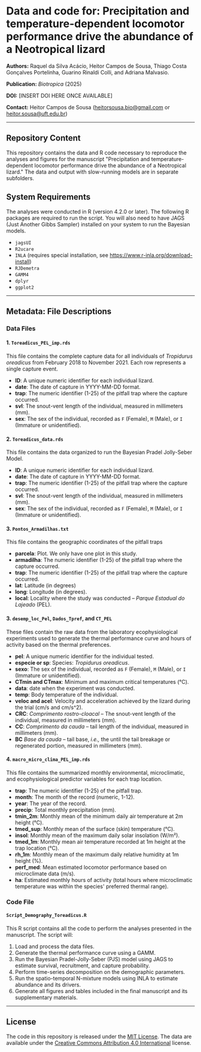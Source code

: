 # Data and code for: Precipitation and temperature-dependent locomotor performance drive the abundance of a Neotropical lizard

**Authors:** Raquel da Silva Acácio, Heitor Campos de Sousa, Thiago Costa Gonçalves Portelinha, Guarino Rinaldi Colli, and Adriana Malvasio.

**Publication:** *Biotropica* (2025)

**DOI:** [INSERT DOI HERE ONCE AVAILABLE]

**Contact:** Heitor Campos de Sousa (heitorsousa.bio@gmail.com or heitor.sousa@uft.edu.br)

---

## Repository Content

This repository contains the data and R code necessary to reproduce the analyses and figures for the manuscript "Precipitation and temperature-dependent locomotor performance drive the abundance of a Neotropical lizard." The data and output with slow-running models are in separate subfolders.

## System Requirements

The analyses were conducted in R (version 4.2.0 or later). The following R packages are required to run the script. You will also need to have JAGS (Just Another Gibbs Sampler) installed on your system to run the Bayesian models.

* `jagsUI`
* `R2ucare`
* `INLA` (requires special installation, see https://www.r-inla.org/download-install)
* `RJDemetra`
* `GAMM4`
* `dplyr`
* `ggplot2`

---

## Metadata: File Descriptions

### Data Files

#### 1. `Toreadicus_PEL_imp.rds`
This file contains the complete capture data for all individuals of *Tropidurus oreadicus* from February 2018 to November 2021. Each row represents a single capture event.

* **ID**: A unique numeric identifier for each individual lizard.
* **date**: The date of capture in YYYY-MM-DD format.
* **trap**: The numeric identifier (1-25) of the pitfall trap where the capture occurred.
* **svl**: The snout-vent length of the individual, measured in millimeters (mm).
* **sex**: The sex of the individual, recorded as `F` (Female), `M` (Male), or `I` (Immature or unidentified).

#### 2. `Toreadicus_data.rds`
This file contains the data organized to run the Bayesian Pradel Jolly-Seber Model.

* **ID**: A unique numeric identifier for each individual lizard.
* **date**: The date of capture in YYYY-MM-DD format.
* **trap**: The numeric identifier (1-25) of the pitfall trap where the capture occurred.
* **svl**: The snout-vent length of the individual, measured in millimeters (mm).
* **sex**: The sex of the individual, recorded as `F` (Female), `M` (Male), or `I` (Immature or unidentified).

#### 3. `Pontos_Armadilhas.txt`
This file contains the geographic coordinates of the pitfall traps
* **parcela**: Plot. We only have one plot in this study.
* **armadilha**: The numeric identifier (1-25) of the pitfall trap where the capture occurred.
* **trap**: The numeric identifier (1-25) of the pitfall trap where the capture occurred.
* **lat**: Latitude (in degrees)
* **long**: Longitude (in degrees).
* **local**: Locality where the study was conducted – _Parque Estadual do Lajeado_ (PEL).

#### 3. `desemp_loc_Pel`, `Dados_Tpref`, and `CT_PEL`
These files contain the raw data from the laboratory ecophysiological experiments used to generate the thermal performance curve and hours of activity based on the thermal preferences.

* **pel**: A unique numeric identifier for the individual tested.
* **especie or sp**: Species: _Tropidurus oreadicus_.
* **sexo**: The sex of the individual, recorded as `F` (Female), `M` (Male), or `I` (Immature or unidentified).
* **CTmin and CTmax**: Minimum and maximum critical temperatures (°C).
* **data**: date when the experiment was conducted.
* **temp**: Body temperature of the individual.
* **veloc and acel**: Velocity and acceleration achieved by the lizard during the trial (cm/s and cm/s^2).
* **CRC**: _Comprimento rostro-cloacal_ – The snout-vent length of the individual, measured in millimeters (mm).
* **CC**: _Comprimento da cauda_ – tail length of the individual, measured in millimeters (mm).
* **BC** _Base da cauda_ – tail base, _i.e.,_ the until the tail breakage or regenerated portion, measured in millimeters (mm).

#### 4. `macro_micro_clima_PEL_imp.rds`
This file contains the summarized monthly environmental, microclimatic, and ecophysiological predictor variables for each trap location.

* **trap**: The numeric identifier (1-25) of the pitfall trap.
* **month**: The month of the record (numeric, 1-12).
* **year**: The year of the record.
* **precip**: Total monthly precipitation (mm).
* **tmin_2m**: Monthly mean of the minimum daily air temperature at 2m height (°C).
* **tmed_sup**: Monthly mean of the surface (skin) temperature (°C).
* **insol**: Monthly mean of the maximum daily solar insolation (W/m²).
* **tmed_1m**: Monthly mean air temperature recorded at 1m height at the trap location (°C).
* **rh_1m**: Monthly mean of the maximum daily relative humidity at 1m height (%).
* **perf_med**: Mean estimated locomotor performance based on microclimate data (m/s).
* **ha**: Estimated monthly hours of activity (total hours where microclimatic temperature was within the species' preferred thermal range).
### Code File

#### `Script_Demography_Toreadicus.R`
This R script contains all the code to perform the analyses presented in the manuscript. The script will:
1.  Load and process the data files.
2.  Generate the thermal performance curve using a GAMM.
3.  Run the Bayesian Pradel-Jolly-Seber (PJS) model using JAGS to estimate survival, recruitment, and capture probability.
4.  Perform time-series decomposition on the demographic parameters.
5.  Run the spatio-temporal N-mixture models using INLA to estimate abundance and its drivers.
6.  Generate all figures and tables included in the final manuscript and its supplementary materials.

---

## License
The code in this repository is released under the [MIT License](https://opensource.org/licenses/MIT). The data are available under the [Creative Commons Attribution 4.0 International](https://creativecommons.org/licenses/by/4.0/) license.
